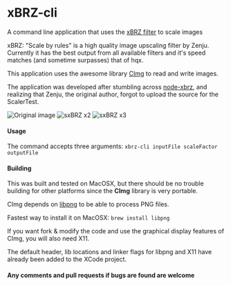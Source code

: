 # xBRZ-cli
A command line application that uses the [xBRZ filter](https://sourceforge.net/projects/xbrz/files/xBRZ/) to scale images

xBRZ: "Scale by rules" is a high quality image upscaling filter by Zenju.
Currently it has the best output from all available filters and it's speed matches (and sometime surpasses) that of hqx.

This application uses the awesome library [CImg](http://cimg.eu/) to read and write images.

The application was developed after stumbling across [node-xbrz](https://github.com/kentaromiura/node-xbrz), and realizing that Zenju, the original author, forgot to upload the source for the ScalerTest.

![Original image](http://i.imgur.com/dhgI53H.png "Original image")
![sxBRZ x2](http://i.imgur.com/TZLKAmm.png "sxBRZ x2")
![sxBRZ x3](http://i.imgur.com/wYJKREk.png "sxBRZ x3")

#### Usage
The command accepts three arguments: ```xbrz-cli inputFile scaleFactor outputFile```

#### Building
This was built and tested on MacOSX, but there should be no trouble building for other platforms since the **CImg** library is very portable.

CImg depends on [libpng](http://www.libpng.org/pub/png/libpng.html) to be able to process PNG files.

Fastest way to install it on MacOSX: ```brew install libpng```

If you want fork & modify the code and use the graphical display features of CImg, you will also need X11.

The default header, lib locations and linker flags for libpng and X11 have already been added to the XCode project.

#### Any comments and pull requests if bugs are found are welcome
